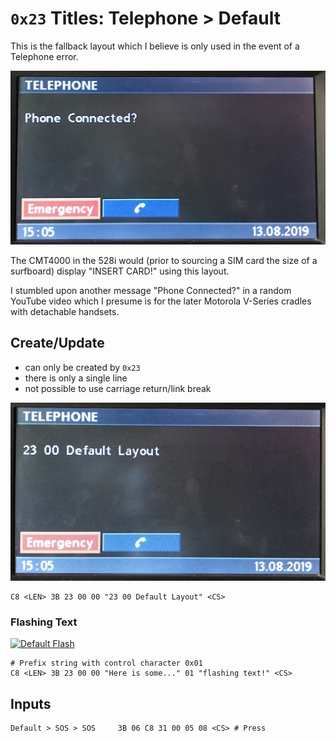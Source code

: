 # `0x23` Titles: Telephone > Default

This is the fallback layout which I believe is only used in the event of a Telephone error.

![Default Layout Example](00/default_error.JPG)

The CMT4000 in the 528i would (prior to sourcing a SIM card the size of a surfboard) display "INSERT CARD!" using this layout.

I stumbled upon another message "Phone Connected?" in a random YouTube video which I presume is for the later Motorola V-Series cradles with detachable handsets.

## Create/Update

- can only be created by `0x23`
- there is only a single line
- not possible to use carriage return/link break

![Create Default Layout](00/default_create.JPG)


    C8 <LEN> 3B 23 00 00 "23 00 Default Layout" <CS>


### Flashing Text

[![Default Flash](http://img.youtube.com/vi/Zh3U35ADoQg/0.jpg)](https://www.youtube.com/watch?v=Zh3U35ADoQg)

    # Prefix string with control character 0x01
    C8 <LEN> 3B 23 00 00 "Here is some..." 01 "flashing text!" <CS>


## Inputs

    Default > SOS > SOS		3B 06 C8 31 00 05 08 <CS> # Press
